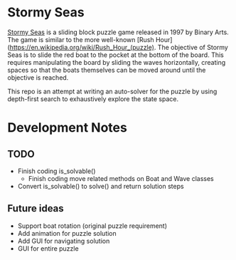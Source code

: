 # Stormy Seas
[Stormy Seas](http://www.geekyhobbies.com/stormy-seas-seafaring-puzzle-game-review-puzzled/) is a sliding block puzzle game released in 1997 by Binary Arts. The game is similar to the more well-known [Rush Hour](https://en.wikipedia.org/wiki/Rush_Hour_(puzzle). The objective of Stormy Seas is to slide the red boat to the pocket at the bottom of the board. This requires manipulating the board by sliding the waves horizontally, creating spaces so that the boats themselves can be moved around until the objective is reached.

This repo is an attempt at writing an auto-solver for the puzzle by using depth-first search to exhaustively explore the state space.

# Development Notes
## TODO
* Finish coding is_solvable()
    * Finish coding move related methods on Boat and Wave classes
* Convert is_solvable() to solve() and return solution steps

## Future ideas
* Support boat rotation (original puzzle requirement)
* Add animation for puzzle solution
* Add GUI for navigating solution
* GUI for entire puzzle
